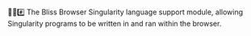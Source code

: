 🌳️🌐️#️⃣️ The Bliss Browser Singularity language support module, allowing Singularity programs to be written in and ran within the browser.
